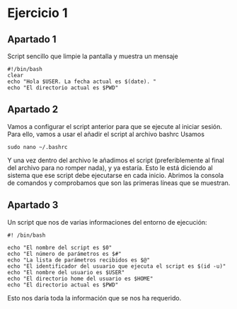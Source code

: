 # Ejercicio 1 

## Apartado 1

Script sencillo que limpie la pantalla  y muestra un mensaje  
~~~
#!/bin/bash 
clear  
echo "Hola $USER. La fecha actual es $(date). "  
echo "El directorio actual es $PWD"  
~~~
## Apartado 2

Vamos a configurar el script anterior para que se ejecute al iniciar sesión.  
Para ello, vamos a usar el añadir el script al archivo bashrc
Usamos 
~~~
sudo nano ~/.bashrc
~~~
Y una vez dentro del archivo le añadimos el script (preferiblemente al final del archivo para no romper nada), y ya estaría.
Esto le está diciendo al sistema que ese script debe ejecutarse en cada inicio.
Abrimos la consola de comandos y comprobamos que son las primeras líneas que se muestran. 


## Apartado 3

Un script que nos de varias informaciones del entorno de ejecución:

~~~
#! /bin/bash

echo "El nombre del script es $0"
echo "El número de parámetros es $#"
echo "La lista de parámetros recibidos es $@"
echo "El identificador del usuario que ejecuta el script es $(id -u)"
echo "El nombre del usuario es $USER"
echo "El directorio home del usuario es $HOME"
echo "El directorio actual es $PWD"
~~~
Esto nos daría toda la información que se nos ha requerido. 
